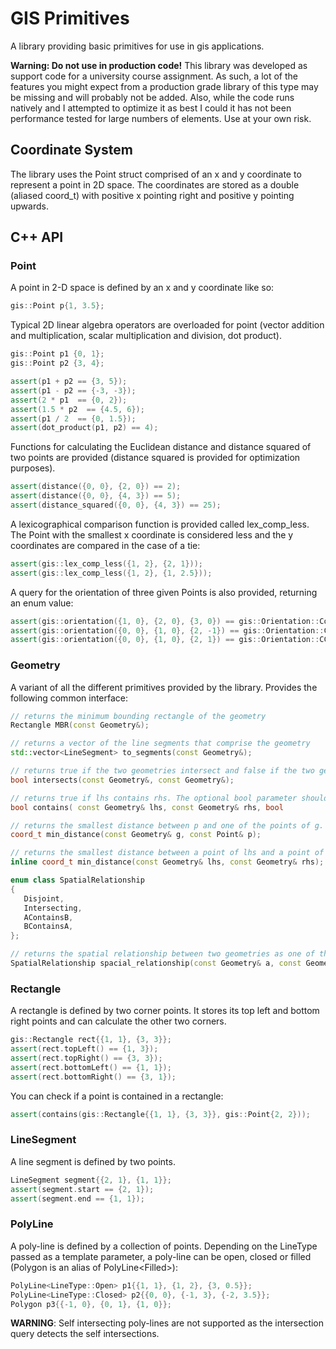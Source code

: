 
# GIS Primitives

A library providing basic primitives for use in gis applications.

 **Warning: Do not use in production code!** This library was developed as support code for a university course assignment. As such, a lot of the features you might expect from a production grade library of this type may be missing and will probably not be added. Also, while the code runs natively and I attempted to optimize it as best I could it has not been performance tested for large numbers of elements. Use at your own risk.

## Coordinate System

The library uses the Point struct comprised of an x and y coordinate to represent a point in 2D space.
The coordinates are stored as a double (aliased coord_t) with positive x pointing right and positive y pointing upwards.

## C++ API

### Point

A point in 2-D space is defined by an x and y coordinate like so:

``` C++
gis::Point p{1, 3.5};
```

Typical 2D linear algebra operators are overloaded for point (vector addition and multiplication, scalar multiplication and division, dot product).

``` C++
gis::Point p1 {0, 1};
gis::Point p2 {3, 4};

assert(p1 + p2 == {3, 5});
assert(p1 - p2 == {-3, -3});
assert(2 * p1  == {0, 2});
assert(1.5 * p2  == {4.5, 6});
assert(p1 / 2  == {0, 1.5});
assert(dot_product(p1, p2) == 4);
```

Functions for calculating the Euclidean distance and distance squared of two points are provided (distance squared is provided for optimization purposes).

``` C++
assert(distance({0, 0}, {2, 0}) == 2);
assert(distance({0, 0}, {4, 3}) == 5);
assert(distance_squared({0, 0}, {4, 3}) == 25);
```

A lexicographical comparison function is provided called lex_comp_less. The Point with the smallest x coordinate is considered less and the y coordinates are compared in the case of a tie:

``` C++
assert(gis::lex_comp_less({1, 2}, {2, 1}));
assert(gis::lex_comp_less({1, 2}, {1, 2.5}));
```

A query for the orientation of three given Points is also provided, returning an enum value:

``` C++
assert(gis::orientation({1, 0}, {2, 0}, {3, 0}) == gis::Orientation::Colinear);
assert(gis::orientation({0, 0}, {1, 0}, {2, -1}) == gis::Orientation::CW);
assert(gis::orientation({0, 0}, {1, 0}, {2, 1}) == gis::Orientation::CCW);
```

### Geometry

A variant of all the different primitives provided by the library. Provides the following common interface:

``` C++
// returns the minimum bounding rectangle of the geometry
Rectangle MBR(const Geometry&);

// returns a vector of the line segments that comprise the geometry
std::vector<LineSegment> to_segments(const Geometry&);

// returns true if the two geometries intersect and false if the two geometries are disjoint OR if one of them is fully contained by the other. The southern and western boundaries of each geometry are included and the northern and eastern are excluded.
bool intersects(const Geometry&, const Geometry&);

// returns true if lhs contains rhs. The optional bool parameter should be true if it is known that the two geometries do not intersect to avoid an expensive check inside the function.
bool contains( const Geometry& lhs, const Geometry& rhs, bool            certainly_dont_intersect = false);

// returns the smallest distance between p and one of the points of g. If p is contained in g the return value is zero.
coord_t min_distance(const Geometry& g, const Point& p);

// returns the smallest distance between a point of lhs and a point of rhs. If one of the geometries intersects or is contained by the other, the return value is zero.
inline coord_t min_distance(const Geometry& lhs, const Geometry& rhs);

enum class SpatialRelationship
{
   Disjoint,
   Intersecting,
   AContainsB,
   BContainsA,
};

// returns the spatial relationship between two geometries as one of the values of the above enum.
SpatialRelationship spacial_relationship(const Geometry& a, const Geometry& b)

```

### Rectangle

A rectangle is defined by two corner points. It stores its top left and bottom right points and can calculate the other two corners.

``` C++
gis::Rectangle rect{{1, 1}, {3, 3}};
assert(rect.topLeft() == {1, 3});
assert(rect.topRight() == {3, 3});
assert(rect.bottomLeft() == {1, 1});
assert(rect.bottomRight() == {3, 1});
```

You can check if a point is contained in a rectangle:

``` C++
assert(contains(gis::Rectangle{{1, 1}, {3, 3}}, gis::Point{2, 2}));
```

### LineSegment

A line segment is defined by two points.

``` C++
LineSegment segment{{2, 1}, {1, 1}};
assert(segment.start == {2, 1});
assert(segment.end == {1, 1});
```

### PolyLine

A poly-line is defined by a collection of points. Depending on the LineType passed as a template parameter, a poly-line can be open, closed or filled (Polygon is an alias of PolyLine\<Filled>):

```C++
PolyLine<LineType::Open> p1{{1, 1}, {1, 2}, {3, 0.5}};
PolyLine<LineType::Closed> p2{{0, 0}, {-1, 3}, {-2, 3.5}};
Polygon p3{{-1, 0}, {0, 1}, {1, 0}};
```

**WARNING**: Self intersecting poly-lines are not supported as the intersection query detects the self intersections.
